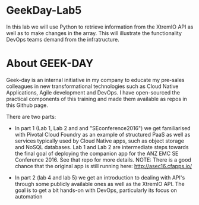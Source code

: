 # GeekDay-Lab5
In this lab we will use Python to retrieve information from the XtremIO API as well as to make changes in the array. This will illustrate the functionality DevOps teams demand from the infratructure.

# About GEEK-DAY
Geek-day is an internal initiative in my company to educate my pre-sales colleagues in new transformational technologies such as Cloud Native Applications, Agile development and DevOps. I have open-sourced the practical components of this training and made them available as repos in this Github page.

There are two parts:
 * In part 1 (Lab 1, Lab 2 and and "SEconference2016") we get familiarised with Pivotal Cloud Foundry as an example of structured PaaS as well as services typically used by Cloud Native apps, such as object storage and NoSQL databases. Lab 1 and Lab 2 are intermediate steps towards the final goal of deploying the companion app for the ANZ EMC SE Conference 2016. See that repo for more details.
NOTE: There is a good chance that the original app is still running here:
http://asec16.cfapps.io/

 * In part 2 (lab 4 and lab 5) we get an introduction to dealing with API's through some publicly available ones as well as the XtremIO API. The goal is to get a bit hands-on with DevOps, particularly its focus on automation

